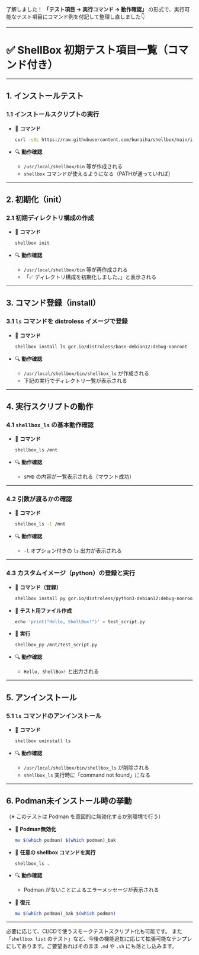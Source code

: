 了解しました！
**「テスト項目 → 実行コマンド → 動作確認」** の形式で、実行可能なテスト項目にコマンド例を付記して整理し直しました👇

---

# ✅ ShellBox 初期テスト項目一覧（コマンド付き）

---

## 1. インストールテスト

### 1.1 インストールスクリプトの実行

* 🧪 **コマンド**

  ```sh
  curl -sSL https://raw.githubusercontent.com/buraiha/shellbox/main/install.sh | bash
  ```

* 🔍 **動作確認**

  * `/usr/local/shellbox/bin` 等が作成される
  * `shellbox` コマンドが使えるようになる（PATHが通っていれば）

---

## 2. 初期化（init）

### 2.1 初期ディレクトリ構成の作成

* 🧪 **コマンド**

  ```sh
  shellbox init
  ```

* 🔍 **動作確認**

  * `/usr/local/shellbox/bin` 等が再作成される
  * 「✅ ディレクトリ構成を初期化しました。」と表示される

---

## 3. コマンド登録（install）

### 3.1 `ls` コマンドを distroless イメージで登録

* 🧪 **コマンド**

  ```sh
  shellbox install ls gcr.io/distroless/base-debian12:debug-nonroot
  ```

* 🔍 **動作確認**

  * `/usr/local/shellbox/bin/shellbox_ls` が作成される
  * 下記の実行でディレクトリ一覧が表示される

---

## 4. 実行スクリプトの動作

### 4.1 `shellbox_ls` の基本動作確認

* 🧪 **コマンド**

  ```sh
  shellbox_ls /mnt
  ```

* 🔍 **動作確認**

  * `$PWD` の内容が一覧表示される（マウント成功）

---

### 4.2 引数が渡るかの確認

* 🧪 **コマンド**

  ```sh
  shellbox_ls -l /mnt
  ```

* 🔍 **動作確認**

  * `-l` オプション付きの `ls` 出力が表示される

---

### 4.3 カスタムイメージ（python）の登録と実行

* 🧪 **コマンド（登録）**

  ```sh
  shellbox install py gcr.io/distroless/python3-debian12:debug-nonroot
  ```

* 🧪 **テスト用ファイル作成**

  ```python
  echo 'print("Hello, ShellBox!")' > test_script.py
  ```

* 🧪 **実行**

  ```sh
  shellbox_py /mnt/test_script.py
  ```

* 🔍 **動作確認**

  * `Hello, ShellBox!` と出力される

---

## 5. アンインストール

### 5.1 `ls` コマンドのアンインストール

* 🧪 **コマンド**

  ```sh
  shellbox uninstall ls
  ```

* 🔍 **動作確認**

  * `/usr/local/shellbox/bin/shellbox_ls` が削除される
  * `shellbox_ls` 実行時に「command not found」になる

---

## 6. Podman未インストール時の挙動

（※ このテストは Podman を意図的に無効化するか別環境で行う）

* 🧪 **Podman無効化**

  ```sh
  mv $(which podman) $(which podman)_bak
  ```

* 🧪 **任意の shellbox コマンドを実行**

  ```sh
  shellbox_ls .
  ```

* 🔍 **動作確認**

  * Podman がないことによるエラーメッセージが表示される

* 🧪 **復元**

  ```sh
  mv $(which podman)_bak $(which podman)
  ```

---

必要に応じて、CI/CDで使うスモークテストスクリプト化も可能です。
また「`shellbox list` のテスト」など、今後の機能追加に応じて拡張可能なテンプレにしてあります。ご要望あればそのまま `.md` や `.sh` にも落とし込みます。

